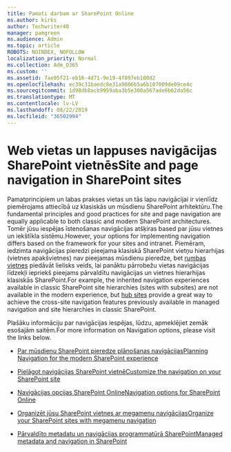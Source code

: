 ```yaml
---
title: Pamati darbam ar SharePoint Online
ms.author: kirks
author: Techwriter40
manager: pamgreen
ms.audience: Admin
ms.topic: article
ROBOTS: NOINDEX, NOFOLLOW
localization_priority: Normal
ms.collection: Adm_O365
ms.custom: ''
ms.assetid: 7ae05f21-eb16-4d71-9e19-4f097eb100d2
ms.openlocfilehash: ec39c31baedc8e31a9806b5a6b107009de09ce4c
ms.sourcegitcommit: 1d98db8acb9959aba3b5e308a567ade6b62da56c
ms.translationtype: MT
ms.contentlocale: lv-LV
ms.lasthandoff: 08/22/2019
ms.locfileid: "36502994"
---
```

# <a name="site-and-page-navigation-in-sharepoint-sites"></a><span data-ttu-id="88ad5-102">Web vietas un lappuses navigācijas SharePoint vietnēs</span><span class="sxs-lookup"><span data-stu-id="88ad5-102">Site and page navigation in SharePoint sites</span></span>

<span data-ttu-id="88ad5-103">Pamatprincipiem un labas prakses vietas un tās lapu navigācijai ir vienlīdz piemērojams attiecībā uz klasiskās un mūsdienu SharePoint arhitektūru.</span><span class="sxs-lookup"><span data-stu-id="88ad5-103">The fundamental principles and good practices for site and page navigation are equally applicable to both classic and modern SharePoint architectures.</span></span> <span data-ttu-id="88ad5-104">Tomēr jūsu iespējas īstenošanas navigācijas atšķiras based par jūsu vietnes un iekštīkla sistēmu.</span><span class="sxs-lookup"><span data-stu-id="88ad5-104">However, your options for implementing navigation differs based on the framework for your sites and intranet.</span></span> <span data-ttu-id="88ad5-105">Piemēram, iedzimta navigācijas pieredzi pieejama klasiskā SharePoint vietņu hierarhijas (vietnes apakšvietnes) nav pieejamas mūsdienu pieredze, bet [rumbas vietnes](https://support.office.com/article/fe26ae84-14b7-45b6-a6d1-948b3966427f) piedāvāt lielisks veids, lai panāktu pārrobežu vietas navigācijas līdzekļi iepriekš pieejams pārvaldītu navigācijas un vietnes hierarhijas klasiskās SharePoint.</span><span class="sxs-lookup"><span data-stu-id="88ad5-105">For example, the inherited navigation experiences available in classic SharePoint site hierarchies (sites with subsites) are not available in the modern experience, but [hub sites](https://support.office.com/article/fe26ae84-14b7-45b6-a6d1-948b3966427f) provide a great way to achieve the cross-site navigation features previously available in managed navigation and site hierarchies in classic SharePoint.</span></span>

 <span data-ttu-id="88ad5-106">Plašāku informāciju par navigācijas iespējas, lūdzu, apmeklējiet zemāk esošajām saitēm.</span><span class="sxs-lookup"><span data-stu-id="88ad5-106">For more information on Navigation options, please visit the links below.</span></span>

 - [<span data-ttu-id="88ad5-107">Par mūsdienu SharePoint pieredze plānošanas navigācijas</span><span class="sxs-lookup"><span data-stu-id="88ad5-107">Planning Navigation for the modern SharePoint experience</span></span>](https://docs.microsoft.com/sharepoint/plan-navigation-modern-experience)

- [<span data-ttu-id="88ad5-108">Pielāgot navigācijas SharePoint vietnē</span><span class="sxs-lookup"><span data-stu-id="88ad5-108">Customize the navigation on your SharePoint site</span></span>](https://support.office.com/article/customize-the-navigation-on-your-sharepoint-site-3cd61ae7-a9ed-4e1e-bf6d-4655f0bf25ca)

- [<span data-ttu-id="88ad5-109">Navigācijas opcijas SharePoint Online</span><span class="sxs-lookup"><span data-stu-id="88ad5-109">Navigation options for SharePoint Online</span></span>](https://docs.microsoft.com/office365/enterprise/navigation-options-for-sharepoint-online)
 
- [<span data-ttu-id="88ad5-110">Organizēt jūsu SharePoint vietnes ar megamenu navigācijas</span><span class="sxs-lookup"><span data-stu-id="88ad5-110">Organize your SharePoint sites with megamenu navigation</span></span>](https://techcommunity.microsoft.com/t5/Microsoft-SharePoint-Blog/Organize-your-SharePoint-sites-with-megamenu-navigation-and-new/ba-p/328068)

- [<span data-ttu-id="88ad5-111">Pārvaldīto metadatu un navigācijas programmatūrā SharePoint</span><span class="sxs-lookup"><span data-stu-id="88ad5-111">Managed metadata and navigation in SharePoint</span></span>](https://docs.microsoft.com/sharepoint/dev/general-development/managed-metadata-and-navigation-in-sharepoint)


